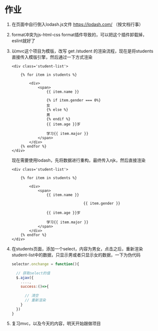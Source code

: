 # 作业

1. 在页面中自行倒入lodash.js文件 https://lodash.com/ （按文档行事）

2. format冲突为js-html-css format插件导致的，可以把这个插件卸载掉，eslint就好了

3. 以mvc这个项目为模版，改写 get /student 的渲染流程，现在是将students直接传入模版引擎，然后通过一下方式渲染

   ```jinja2
   <div class='student-list'>
   
       {% for item in students %}
   
           <div>
               <span>
                   {{ item.name }}
   
                   {% if item.gender === 0%}
                   女
                   {% else %}
                   男
                   {% endif %}
                   {{ item.age }}岁
   
                   学习{{ item.major }}
               </span>
           </div>
       {% endfor %}
   </div>
   ```

   现在需要使用lodash，先将数据进行重构，最终传入njk，然后直接渲染

   ```jinja2
   <div class='student-list'>
   
       {% for item in students %}
   
           <div>
               <span>
                   {{ item.name }}
   
    								{{ item.gender }}
                  
                   {{ item.age }}岁
   
                   学习{{ item.major }}
               </span>
           </div>
       {% endfor %}
   </div>
   ```

   

4. 在students页面，添加一个select，内容为男女，点击之后，重新渲染student-list中的数据，只显示男或者只显示女的数据，一下为伪代码

   ```js
   selector.onchange = function(){
     
     // 获取select的值
     $.ajax({
       ....,
       success:()=>{
         
         // 清空
         // 重新渲染
       }
     })
   }
   ```

5. 复习mvc，以及今天的内容，明天开始跟做项目

